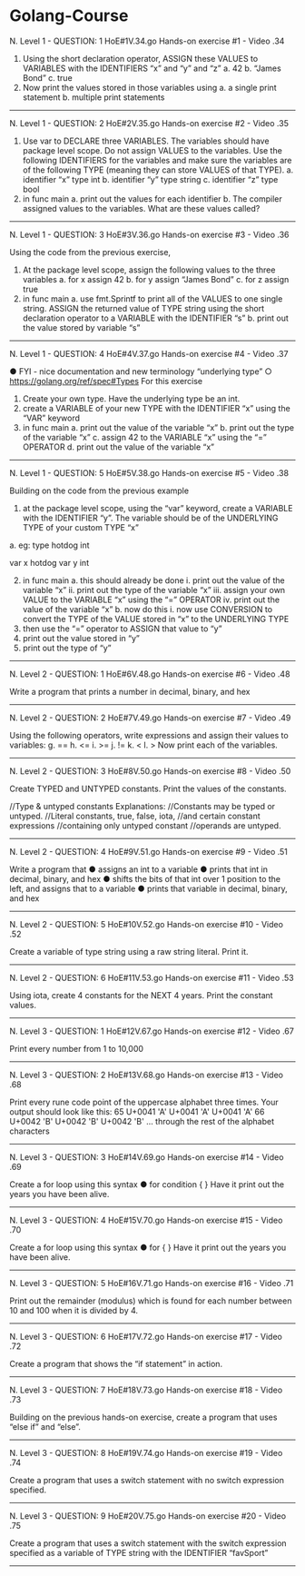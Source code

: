 # Golang-Course

N. Level 1 - QUESTION: 1
HoE#1V.34.go
Hands-on exercise #1 - Video .34

1.	Using the short declaration operator, ASSIGN these VALUES to VARIABLES with the IDENTIFIERS “x” and “y” and “z”
a.	42
b.	“James Bond”
c.	true
2.	Now print the values stored in those variables using 
a.	a single print statement
b.	multiple print statements

-----------

N. Level 1 - QUESTION: 2
HoE#2V.35.go
Hands-on exercise #2 - Video .35

1.	Use var to DECLARE three VARIABLES. The variables should have package level scope. Do not assign VALUES to the variables. Use the following IDENTIFIERS for the variables and make sure the variables are of the following TYPE (meaning they can store VALUES of that TYPE).
a.	identifier “x” type int
b.	identifier “y” type string
c.	identifier “z” type bool
2.	in func main
a.	print out the values for each identifier
b.	The compiler assigned values to the variables. What are these values called?

-------------

N. Level 1 - QUESTION: 3
HoE#3V.36.go
Hands-on exercise #3 - Video .36

Using the code from the previous exercise,
1.	At the package level scope, assign the following values to the three variables
a.	for x assign 42
b.	for y assign “James Bond”
c.	for z assign true
2.	in func main
a.	use fmt.Sprintf to print all of the VALUES to one single string. ASSIGN the returned value of TYPE string using the short declaration operator to a VARIABLE with the IDENTIFIER “s”
b.	print out the value stored by variable “s”

---------------

N. Level 1 - QUESTION: 4
HoE#4V.37.go
Hands-on exercise #4 - Video .37

●	FYI - nice documentation and new terminology “underlying type”
○	https://golang.org/ref/spec#Types 
For this exercise
1.	Create your own type. Have the underlying type be an int.
2.	create a VARIABLE of your new TYPE with the IDENTIFIER “x” using the “VAR” keyword
3.	in func main
a.	print out the value of the variable “x”
b.	print out the type of the variable “x”
c.	assign 42 to the VARIABLE “x” using the “=” OPERATOR
d.	print out the value of the variable “x”

---------------

N. Level 1 - QUESTION: 5
HoE#5V.38.go
Hands-on exercise #5 - Video .38

Building on the code from the previous example
1.	at the package level scope, using the “var” keyword, create a VARIABLE with the IDENTIFIER “y”. The variable should be of the UNDERLYING TYPE of your custom TYPE “x”

  a.	eg:
  type hotdog int

  var x hotdog
  var y int

2.	in func main
  a.	this should already be done
    i.	print out the value of the variable “x”
    ii.	print out the type of the variable “x”
    iii.	assign your own VALUE to the VARIABLE “x” using the “=” OPERATOR
    iv.	print out the value of the variable “x”
  b.	now do this
    i.	now use CONVERSION to convert the TYPE of the VALUE stored in “x” to the UNDERLYING TYPE
1.	then use the “=” operator to ASSIGN that value to “y”
2.	print out the value stored in “y”
3.	print out the type of “y”

-------------

N. Level 2 - QUESTION: 1
HoE#6V.48.go
Hands-on exercise #6 - Video .48

Write a program that prints a number in decimal, binary, and hex

--------------

N. Level 2 - QUESTION: 2
HoE#7V.49.go
Hands-on exercise #7 - Video .49

Using the following operators, write expressions and assign their values to variables:
g.	==
h.	<=
i.	>=
j.	!=
k.	<
l.	>
Now print each of the variables. 

---------------------

N. Level 2 - QUESTION: 3
HoE#8V.50.go
Hands-on exercise #8 - Video .50

Create TYPED and UNTYPED constants. Print the values of the constants.

//Type & untyped constants Explanations:
//Constants may be typed or untyped. 
//Literal constants, true, false, iota, 
//and certain constant expressions 
//containing only untyped constant 
//operands are untyped.

-----------------------

N. Level 2 - QUESTION: 4
HoE#9V.51.go
Hands-on exercise #9 - Video .51

Write a program that 
●	assigns an int to a variable
●	prints that int in decimal, binary, and hex
●	shifts the bits of that int over 1 position to the left, and assigns that to a variable
●	prints that variable in decimal, binary, and hex

--------------------

N. Level 2 - QUESTION: 5
HoE#10V.52.go
Hands-on exercise #10 - Video .52

Create a variable of type string using a raw string literal. Print it.

---------------------

N. Level 2 - QUESTION: 6
HoE#11V.53.go
Hands-on exercise #11 - Video .53

Using iota, create 4 constants for the NEXT 4 years. Print the constant values.

----------------------

N. Level 3 - QUESTION: 1
HoE#12V.67.go
Hands-on exercise #12 - Video .67

Print every number from 1 to 10,000

----------------------

N. Level 3 - QUESTION: 2
HoE#13V.68.go
Hands-on exercise #13 - Video .68

Print every rune code point of the uppercase alphabet three times. Your output should look like this:
65
	U+0041 'A'
	U+0041 'A'
  U+0041 'A'
66
	U+0042 'B'
	U+0042 'B'
	U+0042 'B' 
 … through the rest of the alphabet characters

 ------------------

N. Level 3 - QUESTION: 3
HoE#14V.69.go
Hands-on exercise #14 - Video .69

 Create a for loop using this syntax
●	for condition { }
Have it print out the years you have been alive.

-------------------

N. Level 3 - QUESTION: 4
HoE#15V.70.go
Hands-on exercise #15 - Video .70

Create a for loop using this syntax
●	for { }
Have it print out the years you have been alive.

---------------------

N. Level 3 - QUESTION: 5
HoE#16V.71.go
Hands-on exercise #16 - Video .71

Print out the remainder (modulus) which is found for each number between 10 and 100 when it is divided by 4.

--------------------

N. Level 3 - QUESTION: 6
HoE#17V.72.go
Hands-on exercise #17 - Video .72

Create a program that shows the “if statement” in action.

--------------------

N. Level 3 - QUESTION: 7
HoE#18V.73.go
Hands-on exercise #18 - Video .73

Building on the previous hands-on exercise, create a program that uses “else if” and “else”.

--------------------

N. Level 3 - QUESTION: 8
HoE#19V.74.go
Hands-on exercise #19 - Video .74

Create a program that uses a switch statement with no switch expression specified.

-------------------

N. Level 3 - QUESTION: 9
HoE#20V.75.go
Hands-on exercise #20 - Video .75

Create a program that uses a switch statement with the switch expression specified as a variable of TYPE string with the IDENTIFIER “favSport”

--------------------